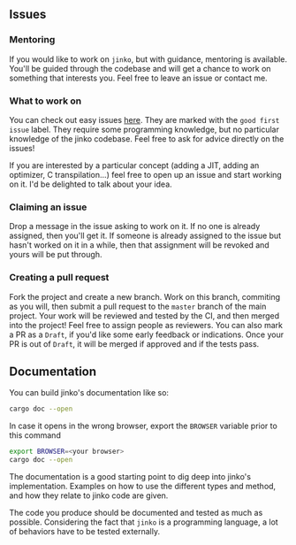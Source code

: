 ## Issues

### Mentoring

If you would like to work on `jinko`, but with guidance, mentoring is available. You'll
be guided through the codebase and will get a chance to work on something that interests
you. Feel free to leave an issue or contact me.

### What to work on

You can check out easy issues
[here](https://github.com/cohenarthur/jinko/issues?q=is%3Aopen+is%3Aissue+label%3A"good+first+issue").
They are marked with the `good first issue` label. They require some programming
knowledge, but no particular knowledge of the jinko codebase. Feel free to ask for advice
directly on the issues!

If you are interested by a particular concept (adding a JIT, adding an optimizer, C
transpilation...) feel free to open up an issue and start working on it. I'd be delighted
to talk about your idea.

### Claiming an issue

Drop a message in the issue asking to work on it. If no one is already assigned, then
you'll get it. If someone is already assigned to the issue but hasn't worked on it in a
while, then that assignment will be revoked and yours will be put through.

### Creating a pull request

Fork the project and create a new branch. Work on this branch, commiting as you will,
then submit a pull request to the `master` branch of the main project. Your work will
be reviewed and tested by the CI, and then merged into the project!
Feel free to assign people as reviewers. You can also mark a PR as a `Draft`, if you'd like
some early feedback or indications. Once your PR is out of `Draft`, it will be merged
if approved and if the tests pass.

## Documentation

You can build jinko's documentation like so:
```sh
cargo doc --open
```

In case it opens in the wrong browser, export the `BROWSER` variable prior to this command
```sh
export BROWSER=<your browser>
cargo doc --open
```

The documentation is a good starting point to dig deep into jinko's implementation.
Examples on how to use the different types and method, and how they relate to jinko code
are given.

The code you produce should be documented and tested as much as possible. Considering the
fact that `jinko` is a programming language, a lot of behaviors have to be tested
externally.
